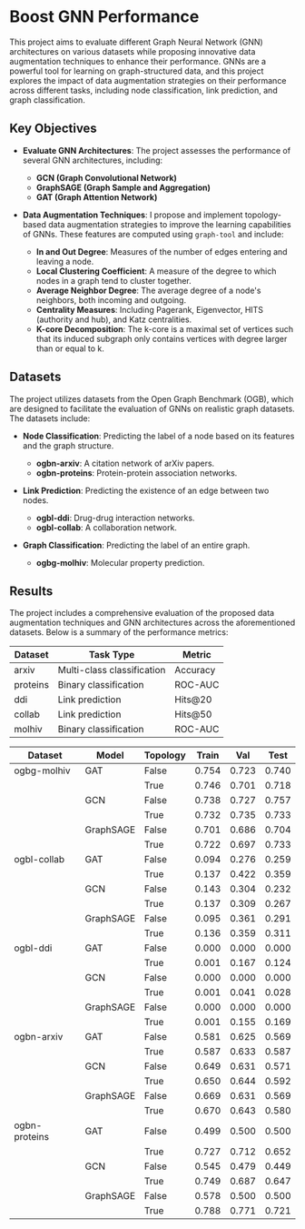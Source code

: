 # Boost GNN Performance
This project aims to evaluate different Graph Neural Network (GNN) architectures on various datasets while proposing innovative data augmentation techniques to enhance their performance. 
GNNs are a powerful tool for learning on graph-structured data, and this project explores the impact of data augmentation strategies on their performance across different tasks, including node classification, link prediction, and graph classification.

## Key Objectives

- **Evaluate GNN Architectures**: The project assesses the performance of several GNN architectures, including:
  - **GCN (Graph Convolutional Network)**
  - **GraphSAGE (Graph Sample and Aggregation)**
  - **GAT (Graph Attention Network)**

- **Data Augmentation Techniques**: I propose and implement topology-based data augmentation strategies to improve the learning capabilities of GNNs. These features are computed using `graph-tool` and include:
  - **In and Out Degree**: Measures of the number of edges entering and leaving a node.
  - **Local Clustering Coefficient**: A measure of the degree to which nodes in a graph tend to cluster together.
  - **Average Neighbor Degree**: The average degree of a node's neighbors, both incoming and outgoing.
  - **Centrality Measures**: Including Pagerank, Eigenvector, HITS (authority and hub), and Katz centralities.
  - **K-core Decomposition**: The k-core is a maximal set of vertices such that its induced subgraph only contains vertices with degree larger than or equal to k.

## Datasets

The project utilizes datasets from the Open Graph Benchmark (OGB), which are designed to facilitate the evaluation of GNNs on realistic graph datasets. The datasets include:

- **Node Classification**: Predicting the label of a node based on its features and the graph structure.
  - **ogbn-arxiv**: A citation network of arXiv papers.
  - **ogbn-proteins**: Protein-protein association networks.

- **Link Prediction**: Predicting the existence of an edge between two nodes.
  - **ogbl-ddi**: Drug-drug interaction networks.
  - **ogbl-collab**: A collaboration network.

- **Graph Classification**: Predicting the label of an entire graph.
  - **ogbg-molhiv**: Molecular property prediction.

## Results

The project includes a comprehensive evaluation of the proposed data augmentation techniques and GNN architectures across the aforementioned datasets. Below is a summary of the performance metrics:

| Dataset  | Task Type                 | Metric    |
|----------|---------------------------|-----------|
| arxiv    | Multi-class classification | Accuracy  |
| proteins | Binary classification      | ROC-AUC   |
| ddi      | Link prediction            | Hits@20   |
| collab   | Link prediction            | Hits@50   |
| molhiv   | Binary classification      | ROC-AUC   |


| Dataset       | Model      | Topology | Train | Val  | Test |
|---------------|------------|----------|-------|------|------|
| ogbg-molhiv   | GAT        | False    | 0.754 | 0.723| 0.740|
|               |            | True     | 0.746 | 0.701| 0.718|
|               | GCN        | False    | 0.738 | 0.727| 0.757|
|               |            | True     | 0.732 | 0.735| 0.733|
|               | GraphSAGE  | False    | 0.701 | 0.686| 0.704|
|               |            | True     | 0.722 | 0.697| 0.733|
| ogbl-collab   | GAT        | False    | 0.094 | 0.276| 0.259|
|               |            | True     | 0.137 | 0.422| 0.359|
|               | GCN        | False    | 0.143 | 0.304| 0.232|
|               |            | True     | 0.137 | 0.309| 0.267|
|               | GraphSAGE  | False    | 0.095 | 0.361| 0.291|
|               |            | True     | 0.136 | 0.359| 0.311|
| ogbl-ddi      | GAT        | False    | 0.000 | 0.000| 0.000|
|               |            | True     | 0.001 | 0.167| 0.124|
|               | GCN        | False    | 0.000 | 0.000| 0.000|
|               |            | True     | 0.001 | 0.041| 0.028|
|               | GraphSAGE  | False    | 0.000 | 0.000| 0.000|
|               |            | True     | 0.001 | 0.155| 0.169|
| ogbn-arxiv    | GAT        | False    | 0.581 | 0.625| 0.569|
|               |            | True     | 0.587 | 0.633| 0.587|
|               | GCN        | False    | 0.649 | 0.631| 0.571|
|               |            | True     | 0.650 | 0.644| 0.592|
|               | GraphSAGE  | False    | 0.669 | 0.631| 0.569|
|               |            | True     | 0.670 | 0.643| 0.580|
| ogbn-proteins | GAT        | False    | 0.499 | 0.500| 0.500|
|               |            | True     | 0.727 | 0.712| 0.652|
|               | GCN        | False    | 0.545 | 0.479| 0.449|
|               |            | True     | 0.749 | 0.687| 0.647|
|               | GraphSAGE  | False    | 0.578 | 0.500| 0.500|
|               |            | True     | 0.788 | 0.771| 0.721|
